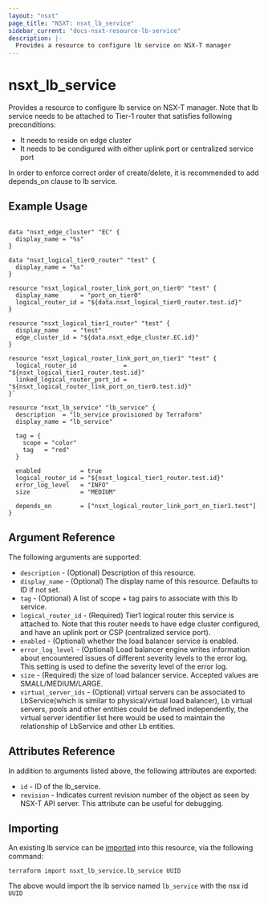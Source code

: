 ```yaml
---
layout: "nsxt"
page_title: "NSXT: nsxt_lb_service"
sidebar_current: "docs-nsxt-resource-lb-service"
description: |-
  Provides a resource to configure lb service on NSX-T manager
---
```


# nsxt_lb_service

Provides a resource to configure lb service on NSX-T manager.
Note that lb service needs to be attached to Tier-1 router that satisfies
following preconditions:
* It needs to reside on edge cluster
* It needs to be condigured with either uplink port or centralized service port

In order to enforce correct order of create/delete, it is recommended to add
depends_on clause to lb service.

## Example Usage

```hcl

data "nsxt_edge_cluster" "EC" {
  display_name = "%s"
}

data "nsxt_logical_tier0_router" "test" {
  display_name = "%s"
}

resource "nsxt_logical_router_link_port_on_tier0" "test" {
  display_name      = "port_on_tier0"
  logical_router_id = "${data.nsxt_logical_tier0_router.test.id}"
}

resource "nsxt_logical_tier1_router" "test" {
  display_name    = "test"
  edge_cluster_id = "${data.nsxt_edge_cluster.EC.id}"
}

resource "nsxt_logical_router_link_port_on_tier1" "test" {
  logical_router_id             = "${nsxt_logical_tier1_router.test.id}"
  linked_logical_router_port_id = "${nsxt_logical_router_link_port_on_tier0.test.id}"
}`

resource "nsxt_lb_service" "lb_service" {
  description  = "lb_service provisioned by Terraform"
  display_name = "lb_service"

  tag = {
    scope = "color"
    tag   = "red"
  }

  enabled           = true
  logical_router_id = "${nsxt_logical_tier1_router.test.id}"
  error_log_level   = "INFO"
  size              = "MEDIUM"

  depends_on        = ["nsxt_logical_router_link_port_on_tier1.test"]
}
```

## Argument Reference

The following arguments are supported:

* `description` - (Optional) Description of this resource.
* `display_name` - (Optional) The display name of this resource. Defaults to ID if not set.
* `tag` - (Optional) A list of scope + tag pairs to associate with this lb service.
* `logical_router_id` - (Required) Tier1 logical router this service is attached to. Note that this router needs to have edge cluster configured, and have an uplink port or CSP (centralized service port).
* `enabled` - (Optional) whether the load balancer service is enabled.
* `error_log_level` - (Optional) Load balancer engine writes information about encountered issues of different severity levels to the error log. This setting is used to define the severity level of the error log.
* `size` - (Required) the size of load balancer service. Accepted values are SMALL/MEDIUM/LARGE.
* `virtual_server_ids` - (Optional) virtual servers can be associated to LbService(which is similar to physical/virtual load balancer), Lb virtual servers, pools and other entities could be defined independently, the virtual server identifier list here would be used to maintain the relationship of LbService and other Lb entities.


## Attributes Reference

In addition to arguments listed above, the following attributes are exported:

* `id` - ID of the lb_service.
* `revision` - Indicates current revision number of the object as seen by NSX-T API server. This attribute can be useful for debugging.


## Importing

An existing lb service can be [imported][docs-import] into this resource, via the following command:

[docs-import]: /docs/import/index.html

```
terraform import nsxt_lb_service.lb_service UUID
```

The above would import the lb service named `lb_service` with the nsx id `UUID`
